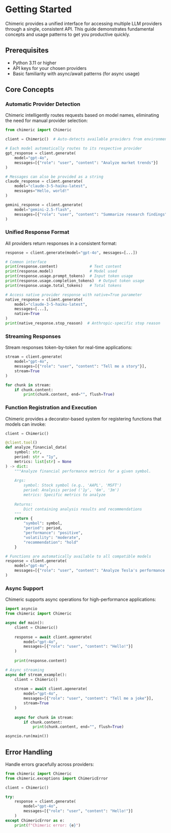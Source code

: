# Getting Started

Chimeric provides a unified interface for accessing multiple LLM providers through a single, consistent API. This guide demonstrates fundamental concepts and usage patterns to get you productive quickly.

## Prerequisites

- Python 3.11 or higher
- API keys for your chosen providers
- Basic familiarity with async/await patterns (for async usage)

## Core Concepts

### Automatic Provider Detection

Chimeric intelligently routes requests based on model names, eliminating the need for manual provider selection:

```python
from chimeric import Chimeric

client = Chimeric()  # Auto-detects available providers from environment

# Each model automatically routes to its respective provider
gpt_response = client.generate(
    model="gpt-4o",
    messages=[{"role": "user", "content": "Analyze market trends"}]
)

# Messages can also be provided as a string
claude_response = client.generate(
    model="claude-3-5-haiku-latest", 
    messages="Hello, world!"
)

gemini_response = client.generate(
    model="gemini-2.5-flash",
    messages=[{"role": "user", "content": "Summarize research findings"}]
)
```

### Unified Response Format

All providers return responses in a consistent format:

```python
response = client.generate(model="gpt-4o", messages=[...])

# Common interface
print(response.content)              # Text content
print(response.model)                # Model used
print(response.usage.prompt_tokens)  # Input token usage
print(response.usage.completion_tokens)  # Output token usage
print(response.usage.total_tokens)   # Total tokens

# Access native provider response with native=True parameter
native_response = client.generate(
    model="claude-3-5-haiku-latest", 
    messages=[...], 
    native=True
)
print(native_response.stop_reason)  # Anthropic-specific stop reason
```

### Streaming Responses

Stream responses token-by-token for real-time applications:

```python
stream = client.generate(
    model="gpt-4o",
    messages=[{"role": "user", "content": "Tell me a story"}],
    stream=True
)

for chunk in stream:
    if chunk.content:
        print(chunk.content, end="", flush=True)
```

### Function Registration and Execution

Chimeric provides a decorator-based system for registering functions that models can invoke:

```python
client = Chimeric()

@client.tool()
def analyze_financial_data(
    symbol: str, 
    period: str = "1y", 
    metrics: list[str] = None
) -> dict:
    """Analyze financial performance metrics for a given symbol.
    
    Args:
        symbol: Stock symbol (e.g., 'AAPL', 'MSFT')
        period: Analysis period ('1y', '6m', '3m')
        metrics: Specific metrics to analyze
    
    Returns:
        Dict containing analysis results and recommendations
    """
    return {
        "symbol": symbol,
        "period": period,
        "performance": "positive",
        "volatility": "moderate",
        "recommendation": "hold"
    }

# Functions are automatically available to all compatible models
response = client.generate(
    model="gpt-4o",
    messages=[{"role": "user", "content": "Analyze Tesla's performance over the last year"}]
)
```

### Async Support

Chimeric supports async operations for high-performance applications:

```python
import asyncio
from chimeric import Chimeric

async def main():
    client = Chimeric()
    
    response = await client.agenerate(
        model="gpt-4o",
        messages=[{"role": "user", "content": "Hello!"}]
    )
    
    print(response.content)

# Async streaming
async def stream_example():
    client = Chimeric()
    
    stream = await client.agenerate(
        model="gpt-4o",
        messages=[{"role": "user", "content": "Tell me a joke"}],
        stream=True
    )
    
    async for chunk in stream:
        if chunk.content:
            print(chunk.content, end="", flush=True)

asyncio.run(main())
```

## Error Handling

Handle errors gracefully across providers:

```python
from chimeric import Chimeric
from chimeric.exceptions import ChimericError

client = Chimeric()

try:
    response = client.generate(
        model="gpt-4o",
        messages=[{"role": "user", "content": "Hello!"}]
    )
except ChimericError as e:
    print(f"Chimeric error: {e}")
```
